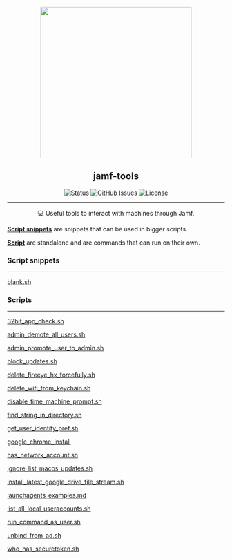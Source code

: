 <p align="center">
  <a href="https://github.com/Alitejawi/jamf-tools">
 <img width=350px src="https://www.vectorlogo.zone/logos/jamf/jamf-ar21.svg"></a>
</p>

<h2 align="center">jamf-tools</h2>

<div align="center">

[![Status](https://img.shields.io/github/last-commit/Alitejawi/jamf-tools.svg?style=flat-square)](https://github.com/Alitejawi/jamf-tools/commits/master)
[![GitHub Issues](https://img.shields.io/github/issues/Alitejawi/jamf-tools.svg?style=flat-square)](https://github.com/Alitejawi/jamf-tools/issues)
[![License](https://img.shields.io/github/license/Alitejawi/jamf-tools?style=flat-square)](https://github.com/Alitejawi/jamf-tools/blob/master/LICENSE)

</div>


---

<p align="center">
💻 Useful tools to interact with machines through Jamf.
  <br>
</p>

[**Script snippets**](https://github.com/Alitejawi/jamf-tools/tree/master/Script%20snippets) are snippets that can be used in bigger scripts. 

[**Script**](https://github.com/Alitejawi/jamf-tools/tree/master/Scripts) are standalone and are commands that can run on their own. 

### Script snippets
--------

[blank.sh](https://github.com/Alitejawi/jamf-tools/blob/master/Script%20snippets/blank.sh)



### Scripts
---


[32bit\_app\_check.sh](https://github.com/Alitejawi/jamf-tools/blob/master/Scripts/32bit_app_check.sh)

[admin_demote_all_users.sh](https://github.com/Alitejawi/jamf-tools/blob/master/Scripts/admin_demote_all_users.sh)  

[admin_promote_user_to_admin.sh](https://github.com/Alitejawi/jamf-tools/blob/master/Scripts/admin_promote_user_to_admin.sh)  

[block\_updates.sh](https://github.com/Alitejawi/jamf-tools/blob/master/Scripts/block_updates.sh)  

[delete\_fireeye\_hx\_forcefully.sh](https://github.com/Alitejawi/jamf-tools/blob/master/Scripts/delete_fireeye_hx_forcefully.sh)
  
[delete\_wifi\_from\_keychain.sh](https://github.com/Alitejawi/jamf-tools/blob/master/Scripts/delete_wifi_from_keychain.sh) 

[disable\_time\_machine\_prompt.sh](https://github.com/Alitejawi/jamf-tools/blob/master/Scripts/disable_time_machine_prompt.sh)  

[find\_string\_in\_directory.sh](https://github.com/Alitejawi/jamf-tools/blob/master/Scripts/find_string_in_directory.sh) 

[get\_user\_identity\_pref.sh](https://github.com/Alitejawi/jamf-tools/blob/master/Scripts/get_user_identity_pref.sh)  

[google\_chrome\_install](https://github.com/Alitejawi/jamf-tools/blob/master/Scripts/google_chrome_install.sh)  

[has_network_account.sh](https://github.com/Alitejawi/jamf-tools/blob/master/Scripts/has_network_account.sh)

[ignore_list_macos_updates.sh](https://github.com/Alitejawi/jamf-tools/blob/master/Scripts/ignore_list_macos_updates.sh)

[install_latest_google_drive_file_stream.sh](https://github.com/Alitejawi/jamf-tools/blob/master/Scripts/install_latest_google_drive_file_stream.sh)

[launchagents\_examples.md](https://github.com/Alitejawi/jamf-tools/blob/master/Scripts/LaunchAgents_examples.md)  

[list_all_local_useraccounts.sh](https://github.com/Alitejawi/jamf-tools/blob/master/Scripts/list_all_local_useraccounts.sh)

[run_command_as_user.sh](https://github.com/Alitejawi/jamf-tools/blob/master/Scripts/run_command_as_user.sh)

[unbind_from_ad.sh](https://github.com/Alitejawi/jamf-tools/blob/master/Scripts/unbind_from_ad.sh)

[who_has_securetoken.sh](https://github.com/Alitejawi/jamf-tools/blob/master/Scripts/who_has_securetoken.sh)